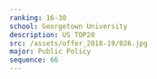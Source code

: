 ```yaml
---
ranking: 16-30
school: Georgetown University
description: US TOP20
src: /assets/offer_2018-19/026.jpg
major: Public Policy
sequence: 66
---
```

